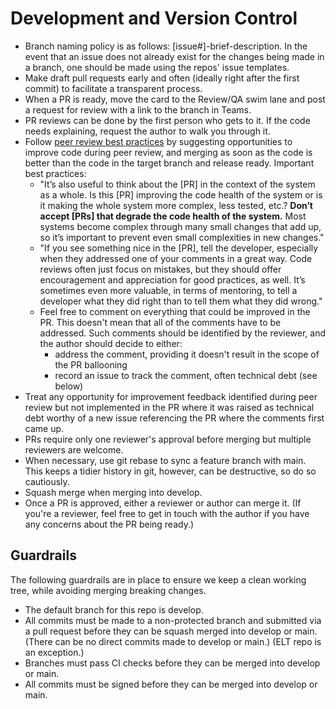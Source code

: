 # Development and Version Control

- Branch naming policy is as follows: [issue#]-brief-description. In the event that an issue does not already exist for the changes being made in a branch, one should be made using the repos' issue templates.
- Make draft pull requests early and often (ideally right after the first commit) to facilitate a transparent process.
- When a PR is ready, move the card to the Review/QA swim lane and post a request for review with a link to the branch in Teams.
- PR reviews can be done by the first person who gets to it. If the code needs explaining, request the author to walk you through it.
- Follow [peer review best practices](https://google.github.io/eng-practices/review/reviewer/) by suggesting opportunities to improve code during peer review, and merging as soon as the code is better than the code in the target branch and release ready. Important best practices:
  - "It’s also useful to think about the [PR] in the context of the system as a whole. Is this [PR] improving the code health of the system or is it making the whole system more complex, less tested, etc.? **Don’t accept [PRs] that degrade the code health of the system.** Most systems become complex through many small changes that add up, so it’s important to prevent even small complexities in new changes."
  - "If you see something nice in the [PR], tell the developer, especially when they addressed one of your comments in a great way. Code reviews often just focus on mistakes, but they should offer encouragement and appreciation for good practices, as well. It’s sometimes even more valuable, in terms of mentoring, to tell a developer what they did right than to tell them what they did wrong."
  - Feel free to comment on everything that could be improved in the PR. This doesn't mean that all of the comments have to be addressed. Such comments should be identified by the reviewer, and the author should decide to either:
    - address the comment, providing it doesn't result in the scope of the PR ballooning
    - record an issue to track the comment, often technical debt (see below)
- Treat any opportunity for improvement feedback identified during peer review but not implemented in the PR where it was raised as technical debt worthy of a new issue referencing the PR where the comments first came up.
- PRs require only one reviewer's approval before merging but multiple reviewers are welcome.
- When necessary, use git rebase to sync a feature branch with main. This keeps a tidier history in git, however, can be destructive, so do so cautiously.
- Squash merge when merging into develop.
- Once a PR is approved, either a reviewer or author can merge it. (If you're a reviewer, feel free to get in touch with the author if you have any concerns about the PR being ready.)

## Guardrails

The following guardrails are in place to ensure we keep a clean working tree, while avoiding merging breaking changes.

- The default branch for this repo is develop.
- All commits must be made to a non-protected branch and submitted via a pull request before they can be squash merged into develop or main. (There can be no direct commits made to develop or main.) (ELT repo is an exception.)
- Branches must pass CI checks before they can be merged into develop or main.
- All commits must be signed before they can be merged into develop or main.
